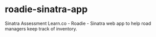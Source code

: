 # roadie-sinatra-app
Sinatra Assessment Learn.co - Roadie - Sinatra web app to help road managers keep track of inventory.
